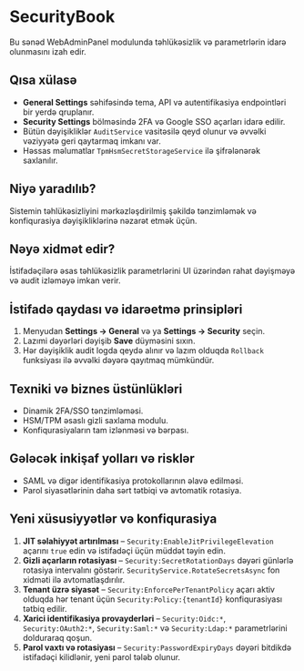 # SecurityBook

Bu sənəd WebAdminPanel modulunda təhlükəsizlik və parametrlərin idarə olunmasını izah edir.

## Qısa xülasə
- **General Settings** səhifəsində tema, API və autentifikasiya endpointləri bir yerdə qruplanır.
- **Security Settings** bölməsində 2FA və Google SSO açarları idarə edilir.
- Bütün dəyişikliklər `AuditService` vasitəsilə qeyd olunur və əvvəlki vəziyyətə geri qaytarmaq imkanı var.
- Həssas məlumatlar `TpmHsmSecretStorageService` ilə şifrələnərək saxlanılır.

## Niyə yaradılıb?
Sistemin təhlükəsizliyini mərkəzləşdirilmiş şəkildə tənzimləmək və konfiqurasiya dəyişikliklərinə nəzarət etmək üçün.

## Nəyə xidmət edir?
İstifadəçilərə əsas təhlükəsizlik parametrlərini UI üzərindən rahat dəyişməyə və audit izləməyə imkan verir.

## İstifadə qaydası və idarəetmə prinsipləri
1. Menyudan **Settings → General** və ya **Settings → Security** seçin.
2. Lazımi dəyərləri dəyişib **Save** düyməsini sıxın.
3. Hər dəyişiklik audit logda qeydə alınır və lazım olduqda `Rollback` funksiyası ilə əvvəlki dəyərə qayıtmaq mümkündür.

## Texniki və biznes üstünlükləri
- Dinamik 2FA/SSO tənzimləməsi.
- HSM/TPM əsaslı gizli saxlama modulu.
- Konfiqurasiyaların tam izlənməsi və bərpası.

## Gələcək inkişaf yolları və risklər
- SAML və digər identifikasiya protokollarının əlavə edilməsi.
- Parol siyasətlərinin daha sərt tətbiqi və avtomatik rotasiya.

## Yeni xüsusiyyətlər və konfiqurasiya
1. **JIT səlahiyyət artırılması** – `Security:EnableJitPrivilegeElevation` açarını `true` edin və istifadəçi üçün müddət təyin edin.
2. **Gizli açarların rotasiyası** – `Security:SecretRotationDays` dəyəri günlərlə rotasiya intervalını göstərir. `SecurityService.RotateSecretsAsync` fon xidməti ilə avtomatlaşdırılır.
3. **Tenant üzrə siyasət** – `Security:EnforcePerTenantPolicy` açarı aktiv olduqda hər tenant üçün `Security:Policy:{tenantId}` konfiqurasiyası tətbiq edilir.
4. **Xarici identifikasiya provayderləri** – `Security:Oidc:*`, `Security:OAuth2:*`, `Security:Saml:*` və `Security:Ldap:*` parametrlərini dolduraraq qoşun.
5. **Parol vaxtı və rotasiyası** – `Security:PasswordExpiryDays` dəyəri bitdikdə istifadəçi kilidlənir, yeni parol tələb olunur.

